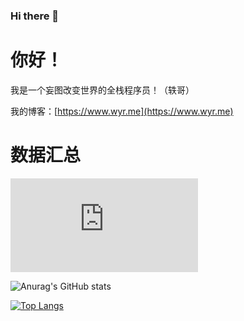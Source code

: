 ### Hi there 👋
# 你好！

我是一个妄图改变世界的全栈程序员！（轶哥）

我的博客：[https://www.wyr.me](https://www.wyr.me)

# 数据汇总

![visitors](https://app.yizcore.xyz/badge.php)

![Anurag's GitHub stats](https://github-readme-stats-lyart-nine-64.vercel.app/api?username=yi-ge&theme=dark&show_icons=true&locale=cn&hide_title=true&count_private=true&include_all_commits=true&cache_seconds=7200)


[![Top Langs](https://github-readme-stats-lyart-nine-64.vercel.app/api/top-langs/?username=yi-ge&layout=compact&locale=cn&theme=dark&langs_count=10&hide=javascript,html,css,cmake,shell,tsql,tcl,scss,less,stylus,batchfile,vue&cache_seconds=7200&exclude_repo=weixin_shop,YYSECRET)](https://github.com/yi-ge)

